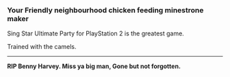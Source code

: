 ### Your Friendly neighbourhood chicken feeding minestrone maker

Sing Star Ultimate Party for PlayStation 2 is the greatest game.

Trained with the camels.

---

**RIP Benny Harvey. Miss ya big man, Gone but not forgotten.**
